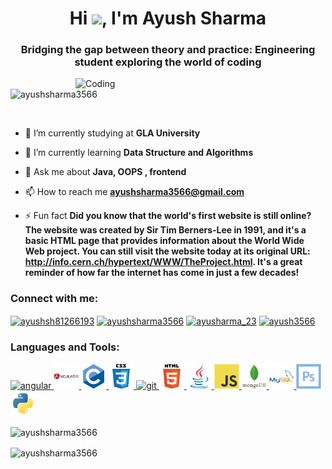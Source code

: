 <h1 align="center">Hi <span><img width="36px" src="https://github.com/claytonjhamilton/claytonjhamilton/blob/main/images/waving_hand.gif"></span>, I'm Ayush Sharma</h1>
<h3 align="center">Bridging the gap between theory and practice: Engineering student exploring the world of coding</h3>
<img align="right" alt="Coding" width="400" src="https://cdn.dribbble.com/users/1162077/screenshots/3848914/programmer.gif"

<p align="left"> <img src="https://komarev.com/ghpvc/?username=ayushsharma3566&label=Profile%20views&color=0e75b6&style=flat" alt="ayushsharma3566" /> </p>
  
  <br>

- 🔭 I’m currently studying at **GLA University**

- 🌱 I’m currently learning **Data Structure and Algorithms**

- 💬 Ask me about **Java, OOPS , frontend**

- 📫 How to reach me **ayushsharma3566@gmail.com**

- ⚡ Fun fact **Did you know that the world's first website is still online? The website was created by Sir Tim Berners-Lee in 1991, and it's a basic HTML page that provides information about the World Wide Web project. You can still visit the website today at its original URL: http://info.cern.ch/hypertext/WWW/TheProject.html. It's a great reminder of how far the internet has come in just a few decades!**

<h3 align="left">Connect with me:</h3>
<p align="left">
<a href="https://twitter.com/ayushsh81266193" target="blank"><img align="center" src="https://raw.githubusercontent.com/rahuldkjain/github-profile-readme-generator/master/src/images/icons/Social/twitter.svg" alt="ayushsh81266193" height="30" width="40" /></a>
<a href="https://linkedin.com/in/ayushsharma3566" target="blank"><img align="center" src="https://raw.githubusercontent.com/rahuldkjain/github-profile-readme-generator/master/src/images/icons/Social/linked-in-alt.svg" alt="ayushsharma3566" height="30" width="40" /></a>
<a href="https://instagram.com/ayusharma_23" target="blank"><img align="center" src="https://raw.githubusercontent.com/rahuldkjain/github-profile-readme-generator/master/src/images/icons/Social/instagram.svg" alt="ayusharma_23" height="30" width="40" /></a>
<a href="https://www.codechef.com/users/ayush3566" target="blank"><img align="center" src="https://cdn.jsdelivr.net/npm/simple-icons@3.1.0/icons/codechef.svg" alt="ayush3566" height="30" width="40" /></a>
</p>

<h3 align="left">Languages and Tools:</h3>
<p align="left"> <a href="https://angular.io" target="_blank" rel="noreferrer"> <img src="https://angular.io/assets/images/logos/angular/angular.svg" alt="angular" width="40" height="40"/> </a> <a href="https://angular.io" target="_blank" rel="noreferrer"> <img src="https://raw.githubusercontent.com/devicons/devicon/master/icons/angularjs/angularjs-original-wordmark.svg" alt="angularjs" width="40" height="40"/> </a> <a href="https://www.cprogramming.com/" target="_blank" rel="noreferrer"> <img src="https://raw.githubusercontent.com/devicons/devicon/master/icons/c/c-original.svg" alt="c" width="40" height="40"/> </a> <a href="https://www.w3schools.com/css/" target="_blank" rel="noreferrer"> <img src="https://raw.githubusercontent.com/devicons/devicon/master/icons/css3/css3-original-wordmark.svg" alt="css3" width="40" height="40"/> </a> <a href="https://git-scm.com/" target="_blank" rel="noreferrer"> <img src="https://www.vectorlogo.zone/logos/git-scm/git-scm-icon.svg" alt="git" width="40" height="40"/> </a> <a href="https://www.w3.org/html/" target="_blank" rel="noreferrer"> <img src="https://raw.githubusercontent.com/devicons/devicon/master/icons/html5/html5-original-wordmark.svg" alt="html5" width="40" height="40"/> </a> <a href="https://www.java.com" target="_blank" rel="noreferrer"> <img src="https://raw.githubusercontent.com/devicons/devicon/master/icons/java/java-original.svg" alt="java" width="40" height="40"/> </a> <a href="https://developer.mozilla.org/en-US/docs/Web/JavaScript" target="_blank" rel="noreferrer"> <img src="https://raw.githubusercontent.com/devicons/devicon/master/icons/javascript/javascript-original.svg" alt="javascript" width="40" height="40"/> </a> <a href="https://www.mongodb.com/" target="_blank" rel="noreferrer"> <img src="https://raw.githubusercontent.com/devicons/devicon/master/icons/mongodb/mongodb-original-wordmark.svg" alt="mongodb" width="40" height="40"/> </a> <a href="https://www.mysql.com/" target="_blank" rel="noreferrer"> <img src="https://raw.githubusercontent.com/devicons/devicon/master/icons/mysql/mysql-original-wordmark.svg" alt="mysql" width="40" height="40"/> </a> <a href="https://www.photoshop.com/en" target="_blank" rel="noreferrer"> <img src="https://raw.githubusercontent.com/devicons/devicon/master/icons/photoshop/photoshop-line.svg" alt="photoshop" width="40" height="40"/> </a> <a href="https://www.python.org" target="_blank" rel="noreferrer"> <img src="https://raw.githubusercontent.com/devicons/devicon/master/icons/python/python-original.svg" alt="python" width="40" height="40"/> </a> </p>

<p><img align="center" src="https://github-readme-stats.vercel.app/api/top-langs?username=ayushsharma3566&show_icons=true&locale=en&layout=compact" alt="ayushsharma3566" /></p>

<p><img align="center" src="https://github-readme-streak-stats.herokuapp.com/?user=ayushsharma3566&" alt="ayushsharma3566" /></p>
